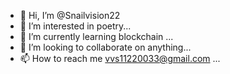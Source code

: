 - 👋 Hi, I’m @Snailvision22
- 👀 I’m interested in poetry...
- 🌱 I’m currently learning blockchain ...
- 💞️ I’m looking to collaborate on anything...
- 📫 How to reach me vvs11220033@gmail.com ...

<!---
Snailvision22/Snailvision22 is a ✨ special ✨ repository because its `README.md` (this file) appears on your GitHub profile.
You can click the Preview link to take a look at your changes.
--->
